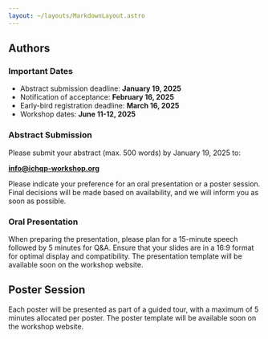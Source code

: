 ```yaml
---
layout: ~/layouts/MarkdownLayout.astro
---
```


## Authors

### Important Dates

- Abstract submission deadline: **January 19, 2025**
- Notification of acceptance: **February 16, 2025**
- Early-bird registration deadline: **March 16, 2025**
- Workshop dates: **June 11-12, 2025**

### Abstract Submission

Please submit your abstract (max. 500 words) by January 19, 2025 to:

**info@ichqp-workshop.org**

<!-- You can download the [abstract template](/abstract-template.docx) to prepare your submission. -->
Please indicate your preference for an oral presentation or a poster session.
Final decisions will be made based on availability, and we will inform you as soon as possible.

### Oral Presentation

When preparing the presentation, please plan for a 15-minute speech followed by 5 minutes for Q&A.
Ensure that your slides are in a 16:9 format for optimal display and compatibility.
The presentation template will be available soon on the workshop website.

## Poster Session

Each poster will be presented as part of a guided tour, with a maximum of 5 minutes allocated per poster.
The poster template will be available soon on the workshop website.
